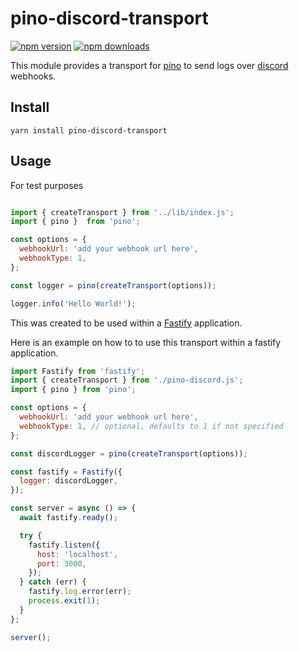 # pino-discord-transport

[![npm version](https://img.shields.io/npm/v/pino-discord-transport)](https://www.npmjs.com/package/pino-discord-transport)
[![npm downloads](https://img.shields.io/npm/dm/pino-discord-transport.svg)](https://www.npmjs.com/package/pino-discord-transport)

This module provides a transport for [pino](https://github.com/pinojs/pino) to send logs over [discord](discord.com) webhooks.

## Install

```shell
yarn install pino-discord-transport
```

## Usage

For test purposes

```js

import { createTransport } from '../lib/index.js';
import { pino }  from 'pino';

const options = {
  webhookUrl: 'add your webhook url here',
  webhookType: 1,
};

const logger = pino(createTransport(options));

logger.info('Hello World!');

```

This was created to be used within a [Fastify](https://github.com/fastify/fastify) application.

Here is an example on how to to use this transport within a fastify application.

```js
import Fastify from 'fastify';
import { createTransport } from './pino-discord.js';
import { pino } from 'pino';

const options = {
  webhookUrl: 'add your webhook url here', 
  webhookType: 1, // optional, defaults to 1 if not specified
};

const discordLogger = pino(createTransport(options));

const fastify = Fastify({
  logger: discordLogger,
});

const server = async () => {
  await fastify.ready();

  try {
    fastify.listen({
      host: 'localhost',
      port: 3000,
    });
  } catch (err) {
    fastify.log.error(err);
    process.exit(1);
  }
};

server();
```
